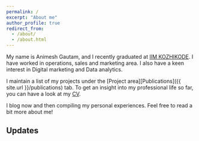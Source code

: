 ```yaml
---
permalink: /
excerpt: "About me"
author_profile: true
redirect_from: 
  - /about/
  - /about.html
---
```


My name is Animesh Gautam, and I recently graduated at [IIM KOZHIKODE](http://www.iitk.ac.in/). I have worked in operations, sales and marketing area. I also have a keen interest in Digital marketing and Data analytics.

I maintain a list of my projects under the [Project area][Publications]({{ site.url }}/publications) tab. To get an insight into my professional life so far, you can have a look at my [CV](/images/Animesh_Gautam_IIMK.pdf).

I blog now and then compiling my personal experiences. Feel free to read a bit more about me!

## Updates



